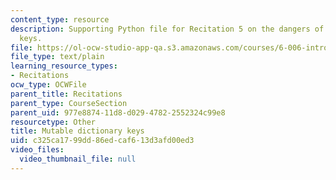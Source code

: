 ```yaml
---
content_type: resource
description: Supporting Python file for Recitation 5 on the dangers of mutable dictionary
  keys.
file: https://ol-ocw-studio-app-qa.s3.amazonaws.com/courses/6-006-introduction-to-algorithms-spring-2008/c325ca1799dd86edcaf613d3afd00ed3_mutable_dictkey.py
file_type: text/plain
learning_resource_types:
- Recitations
ocw_type: OCWFile
parent_title: Recitations
parent_type: CourseSection
parent_uid: 977e8874-11d8-d029-4782-2552324c99e8
resourcetype: Other
title: Mutable dictionary keys
uid: c325ca17-99dd-86ed-caf6-13d3afd00ed3
video_files:
  video_thumbnail_file: null
---
```

